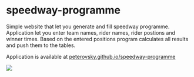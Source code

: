 # speedway-programme
Simple website that let you generate and fill speedway programme. Application let you enter team names, rider names, rider postions and winner times. Based on the entered positions program calculates all results and push them to the tables. 

Application is available at [peterovsky.github.io/speedway-programme](https://peterovsky.github.io/speedway-programme)

![](https://media.giphy.com/media/Wy73UZkkXBHU8FO6P7/giphy.gif)
